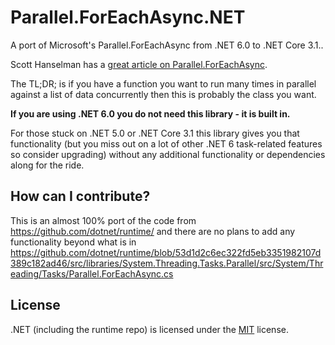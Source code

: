 # Parallel.ForEachAsync.NET

A port of Microsoft's Parallel.ForEachAsync from .NET 6.0 to .NET Core 3.1..

Scott Hanselman has a [great article on Parallel.ForEachAsync](https://www.hanselman.com/blog/parallelforeachasync-in-net-6).

The TL;DR; is if you have a function you want to run many times in parallel against a list of data concurrently then this is probably the class you want.

**If you are using .NET 6.0 you do not need this library - it is built in.**

For those stuck on .NET 5.0 or .NET Core 3.1 this library gives you that functionality (but you miss out on a lot of other .NET 6 task-related features so consider upgrading) without any additional functionality or dependencies along for the ride.

## How can I contribute?

This is an almost 100% port of the code from https://github.com/dotnet/runtime/ and there are no plans to add any functionality beyond what is in https://github.com/dotnet/runtime/blob/53d1d2c6ec322fd5eb3351982107d389c182ad46/src/libraries/System.Threading.Tasks.Parallel/src/System/Threading/Tasks/Parallel.ForEachAsync.cs

## License

.NET (including the runtime repo) is licensed under the [MIT](LICENSE.TXT) license.

